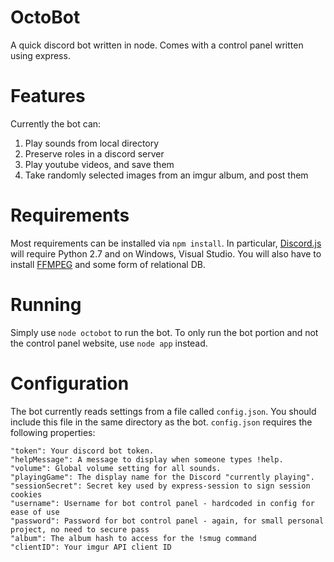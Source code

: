 # OctoBot

A quick discord bot written in node. Comes with a control panel written using express.

# Features

Currently the bot can:
1. Play sounds from local directory
2. Preserve roles in a discord server
3. Play youtube videos, and save them
4. Take randomly selected images from an imgur album, and post them

# Requirements

Most requirements can be installed via `npm install`. 
In particular, [Discord.js](http://discordjs.readthedocs.io/en/latest/installing.html) will require Python 2.7 and on Windows, Visual Studio.
You will also have to install [FFMPEG](https://ffmpeg.org/download.html) and some form of relational DB.

# Running

Simply use `node octobot` to run the bot. To only run the bot portion and not the control panel website, use `node app` instead.

# Configuration

The bot currently reads settings from a file called `config.json`. You should include this file in the same directory as the bot. `config.json` requires the following properties:
```
"token": Your discord bot token.
"helpMessage": A message to display when someone types !help.
"volume": Global volume setting for all sounds.
"playingGame": The display name for the Discord "currently playing".
"sessionSecret": Secret key used by express-session to sign session cookies 
"username": Username for bot control panel - hardcoded in config for ease of use
"password": Password for bot control panel - again, for small personal project, no need to secure pass
"album": The album hash to access for the !smug command
"clientID": Your imgur API client ID
```
